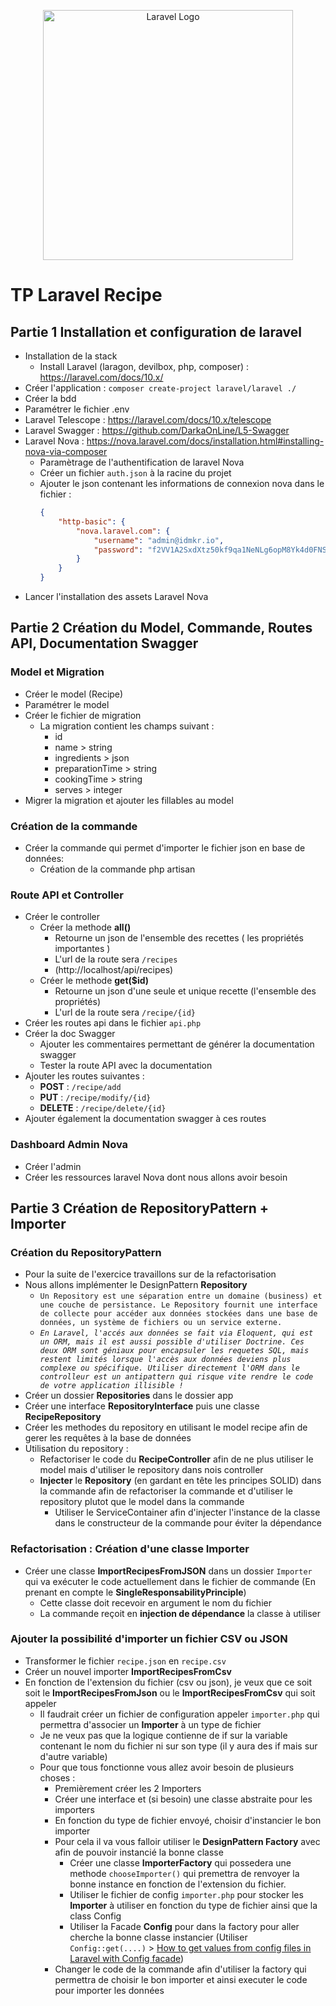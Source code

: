 <p align="center"><a href="https://laravel.com" target="_blank"><img src="https://raw.githubusercontent.com/laravel/art/master/logo-lockup/5%20SVG/2%20CMYK/1%20Full%20Color/laravel-logolockup-cmyk-red.svg" width="400" alt="Laravel Logo"></a></p>

# TP Laravel Recipe

## Partie 1 Installation et configuration de laravel

- Installation de la stack
  - Install Laravel (laragon, devilbox, php, composer) : https://laravel.com/docs/10.x/
- Créer l'application : `composer create-project laravel/laravel ./`
- Créer la bdd
- Paramétrer le fichier .env
- Laravel Telescope : https://laravel.com/docs/10.x/telescope
- Laravel Swagger : https://github.com/DarkaOnLine/L5-Swagger
- Laravel Nova : https://nova.laravel.com/docs/installation.html#installing-nova-via-composer
  - Paramètrage de l'authentification de laravel Nova
  - Créer un fichier `auth.json` à la racine du projet
  - Ajouter le json contenant les informations de connexion nova dans le fichier : 
    ```json
    {
        "http-basic": {
            "nova.laravel.com": {
                "username": "admin@idmkr.io",
                "password": "f2VV1A2SxdXtz50kf9qa1NeNLg6opM8Yk4d0FNSxaED6Decscz"
            }
        }   
    }
    ```
 - Lancer l'installation des assets Laravel Nova


## Partie 2 Création du Model, Commande, Routes API, Documentation Swagger

### Model et Migration
- Créer le model (Recipe)
- Paramétrer le model
- Créer le fichier de migration
  - La migration contient les champs suivant : 
    - id
    - name > string
    - ingredients > json
    - preparationTime > string
    - cookingTime > string
    - serves > integer
- Migrer la migration et ajouter les fillables au model

### Création de la commande
- Créer la commande qui permet d'importer le fichier json en base de données: 
    - Création de la commande php artisan


### Route API et Controller
- Créer le controller
  - Créer la methode **all()** 
    - Retourne un json de l'ensemble des recettes ( les propriétés importantes ) 
    - L'url de la route sera `/recipes` 
    - (http://localhost/api/recipes)
  - Créer le methode **get($id)** 
    - Retourne un json d'une seule et unique recette (l'ensemble des propriétés) 
    - L'url de la route sera `/recipe/{id}`
- Créer les routes api dans le fichier `api.php`
- Créer la doc Swagger
  - Ajouter les commentaires permettant de générer la documentation swagger
  - Tester la route API avec la documentation
- Ajouter les routes suivantes :
  - **POST** : `/recipe/add`
  - **PUT** : `/recipe/modify/{id}`
  - **DELETE** : `/recipe/delete/{id}`
- Ajouter également la documentation swagger à ces routes


### Dashboard Admin Nova
- Créer l'admin
- Créer les ressources laravel Nova dont nous allons avoir besoin


## Partie 3 Création de RepositoryPattern + Importer

### Création du RepositoryPattern
  - Pour la suite de l'exercice travaillons sur de la refactorisation 
  - Nous allons implémenter le DesignPattern **Repository**
    - `Un Repository est une séparation entre un domaine (business) et une couche de persistance. Le Repository fournit une interface de collecte pour accéder aux données stockées dans une base de données, un système de fichiers ou un service externe.` 
    - *`En Laravel, l'accés aux données se fait via Eloquent, qui est un ORM, mais il est aussi possible d'utiliser Doctrine. Ces deux ORM sont géniaux pour encapsuler les requetes SQL, mais restent limités lorsque l'accès aux données deviens plus complexe ou spécifique. Utiliser directement l'ORM dans le controlleur est un antipattern qui risque vite rendre le code de votre application illisible !`*
  - Créer un dossier **Repositories** dans le dossier app
  - Créer une interface **RepositoryInterface** puis une classe **RecipeRepository**
  - Créer les methodes du repository en utilisant le model recipe afin de gerer les requêtes à la base de données
  - Utilisation du repository : 
    - Refactoriser le code du **RecipeController** afin de ne plus utiliser le model mais d'utiliser le repository dans nois controller
    - **Injecter** le **Repository** (en gardant en tête les principes SOLID) dans la commande afin de refactoriser la commande et d'utiliser le repository plutot que le model dans la commande
      - Utiliser le ServiceContainer afin d'injecter l'instance de la classe dans le constructeur de la commande pour éviter la dépendance

### Refactorisation : Création d'une classe Importer

- Créer une classe **ImportRecipesFromJSON** dans un dossier `Importer` qui va exécuter le code actuellement dans le fichier de commande (En prenant en compte le **SingleResponsabilityPrinciple**)
  - Cette classe doit recevoir en argument le nom du fichier
  - La commande reçoit en **injection de dépendance** la classe à utiliser

### Ajouter la possibilité d'importer un fichier CSV ou JSON

- Transformer le fichier `recipe.json` en `recipe.csv`
- Créer un nouvel importer **ImportRecipesFromCsv**
- En fonction de l'extension du fichier (csv ou json), je veux que ce soit soit le **ImportRecipesFromJson** ou le **ImportRecipesFromCsv** qui soit appeler
    - Il faudrait créer un fichier de configuration appeler `importer.php` qui permettra d'associer un **Importer** à un type de fichier
    - Je ne veux pas que la logique contienne de if sur la variable contenant le nom du fichier ni sur son type (il y aura des if mais sur d'autre variable)
    - Pour que tous fonctionne vous allez avoir besoin de plusieurs choses :
      - Premièrement créer les 2 Importers
      - Créer une interface et (si besoin) une classe abstraite pour les importers 
      - En fonction du type de fichier envoyé, choisir d'instancier le bon importer
      - Pour cela il va vous falloir utiliser le **DesignPattern Factory** avec afin de pouvoir instancié la bonne classe 
        - Créer une classe **ImporterFactory** qui possedera une methode `chooseImporter()` qui premettra de renvoyer la bonne instance en fonction de l'extension du fichier.
        - Utiliser le fichier de config `importer.php` pour stocker les **Importer** à utiliser en fonction du type de fichier ainsi que la class Config
        - Utiliser la Facade **Config** pour dans la factory pour aller cherche la bonne classe instancier (Utiliser `Config::get(....)` > [How to get values from config files in Laravel with Config facade](https://www.educative.io/answers/how-to-get-values-from-config-files-in-laravel-with-config-facade))
      - Changer le code de la commande afin d'utiliser la factory qui permettra de choisir le bon importer et ainsi executer le code pour importer les données

        